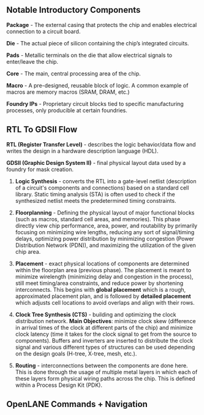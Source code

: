 ## Notable Introductory Components

**Package** - The external casing that protects the chip and enables electrical connection to a circuit board.

**Die** - The actual piece of silicon containing the chip’s integrated circuits.

**Pads** - Metallic terminals on the die that allow electrical signals to enter/leave the chip.

**Core** - The main, central processing area of the chip. 

**Macro** - A pre-designed, reusable block of logic. A common example of macros are memory macros (SRAM, DRAM, etc.)

**Foundry IPs** - Proprietary circuit blocks tied to specific manufacturing processes, only producible at certain foundries.

## RTL To GDSII Flow

**RTL (Register Transfer Level)** - describes the logic behavior/data flow and writes the design in a hardware description language (HDL).

**GDSII (Graphic Design System II)** - final physical layout data used by a foundry for mask creation.

1. **Logic Synthesis** - converts the RTL into a gate-level netlist (description of a circuit's components and connections) based on a standard cell library. Static timing analysis (STA) is often used to check if the synthesized netlist meets the predetermined timing constraints.
  
2. **Floorplanning** - Defining the physical layout of major functional blocks (such as macros, standard cell areas, and memories). This phase directly view chip performance, area, power, and routability by primarily focusing on minimizing wire lengths, reducing any sort of signal/timing delays, optimizing power distribution by minimizing congestion (Power Distribution Network (PDN)), and maximizing the utilization of the given chip area. 

3. **Placement** - exact physical locations of components are determined within the floorplan area (previous phase). The placement is meant to minimize wirelength (minimizing delay and congestion in the process), still meet timing/area constraints, and reduce power by shortening interconnects. This begins with **global placement** which is a rough, approximated placement plan, and is followed by **detailed placement** which adjusts cell locations to avoid overlaps and align with their rows.

4. **Clock Tree Synthesis (CTS)** - building and optimizing the clock distribution network. **Main Objectives**: minimize clock skew (difference in arrival times of the clock at different parts of the chip) and minimize clock latency (time it takes for the clock signal to get from the source to components). Buffers and inverters are inserted to distribute the clock signal and various different types of structures can be used depending on the design goals (H-tree, X-tree, mesh, etc.).

5. **Routing** - interconnections between the components are done here. This is done through the usage of multiple metal layers in which each of these layers form physical wiring paths across the chip. This is defined within a Process Design Kit (PDK). 


## OpenLANE Commands + Navigation
